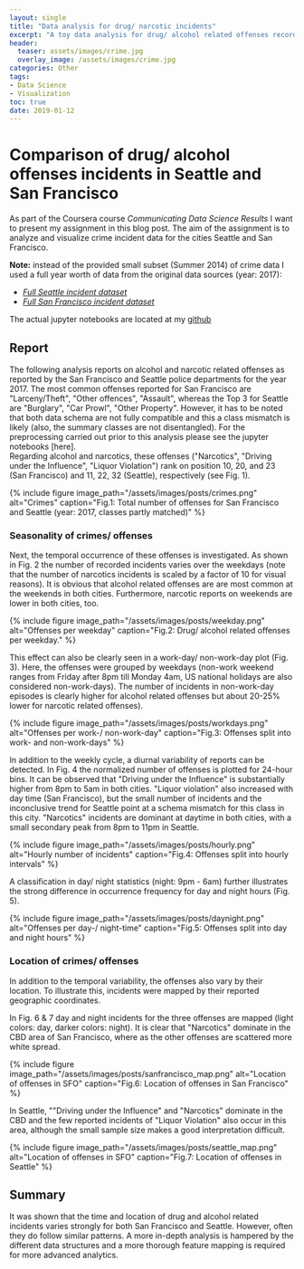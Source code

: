 ```yaml
---
layout: single
title: "Data analysis for drug/ narcotic incidents"
excerpt: "A toy data analysis for drug/ alcohol related offenses recorded in San Francisco and Settle in the year 2017"
header:
  teaser: assets/images/crime.jpg
  overlay_image: /assets/images/crime.jpg
categories: Other
tags: 
- Data Science
- Visualization
toc: true
date: 2019-01-12
---
```


# Comparison of drug/ alcohol offenses incidents in Seattle and San Francisco

As part of the Coursera course *Communicating Data Science Results* I want to present my assignment in this blog post.
The aim of the assignment is to analyze and visualize crime incident data for the cities Seattle and San Francisco.

**Note:** instead of the provided small subset (Summer 2014) of crime data I used a full year worth of data from the original data sources (year: 2017): 
- [_Full Seattle incident dataset_](https://data.seattle.gov/Public-Safety/Seattle-Police-Department-Police-Report-Incident/7ais-f98f) 
- [_Full San Francisco incident dataset_](https://data.sfgov.org/Public-Safety/SFPD-Incidents-from-1-January-2003/tmnf-yvry)

The actual jupyter notebooks are located at my [github](https://www.github.com/cwerner/crimeanalysis)

## Report

The following analysis reports on alcohol and narcotic related offenses as reported by the San Francisco and Seattle police departments for the year 2017. 	The most common offenses reported for San Francisco are "Larceny/Theft", "Other offences", "Assault", whereas the Top 3 for Seattle are "Burglary", "Car Prowl", "Other Property". However, it has to be noted that both data schema are not fully compatible and this a class mismatch is likely (also, the summary classes are not disentangled). For the preprocessing carried out prior to this analysis please see the jupyter notebooks [here].  
Regarding alcohol and narcotics, these offenses ("Narcotics", "Driving under the Influence", "Liquor Violation") rank on position 10, 20, and 23 (San Francisco) and 11, 22, 32 (Seattle), respectively (see Fig. 1). 

{%
include figure 
image_path="/assets/images/posts/crimes.png" 
alt="Crimes" 
caption="Fig.1: Total number of offenses for San Francisco and Seattle (year: 2017, classes partly matched)"
%}

### Seasonality of crimes/ offenses

Next, the temporal occurrence of these offenses is investigated. As shown in Fig. 2 the number of recorded incidents varies over the weekdays (note that the number of narcotics incidents is scaled by a factor of 10 for visual reasons). It is obvious that alcohol related offenses are are most common at the weekends in both cities. Furthermore, narcotic reports on weekends are lower in both cities, too. 

{%
include figure 
image_path="/assets/images/posts/weekday.png" 
alt="Offenses per weekday" 
caption="Fig.2: Drug/ alcohol related offenses per weekday."
%}

This effect can also be clearly seen in a work-day/ non-work-day plot (Fig. 3). Here, the offenses were grouped by weekdays (non-work weekend ranges from Friday after 8pm till Monday 4am, US national holidays are also considered non-work-days). The number of incidents in non-work-day episodes is clearly higher for alcohol related offenses but about 20-25% lower for narcotic related offenses).

{%
include figure 
image_path="/assets/images/posts/workdays.png" 
alt="Offenses per work-/ non-work-day" 
caption="Fig.3: Offenses split into work- and non-work-days"
%}

In addition to the weekly cycle, a diurnal variability of reports can be detected. In Fig. 4 the normalized number of offenses is plotted for 24-hour bins. It can be observed that "Driving under the Influence" is substantially higher from 8pm to 5am in both cities. "Liquor violation" also increased with day time (San Francisco), but the small number of incidents and the inconclusive trend for Seattle point at a schema mismatch for this class in this city. "Narcotics" incidents are dominant at daytime in both cities, with a small secondary peak from 8pm to 11pm in Seattle.

{%
include figure 
image_path="/assets/images/posts/hourly.png" 
alt="Hourly number of incidents" 
caption="Fig.4: Offenses split into hourly intervals"
%}

A classification in day/ night statistics (night: 9pm - 6am) further illustrates the strong difference in occurrence frequency for day and night hours (Fig. 5).

{%
include figure 
image_path="/assets/images/posts/daynight.png" 
alt="Offenses per day-/ night-time" 
caption="Fig.5: Offenses split into day and night hours"
%}

### Location of crimes/ offenses

In addition to the temporal variability, the offenses also vary by their location. To illustrate this, incidents were mapped by their reported geographic coordinates.

In Fig. 6 & 7 day and night incidents for the three offenses are mapped (light colors: day, darker colors: night). It is clear that "Narcotics" dominate in the CBD area of San Francisco, where as the other offenses are scattered more white spread.  

{%
include figure 
image_path="/assets/images/posts/sanfrancisco_map.png" 
alt="Location of offenses in SFO" 
caption="Fig.6: Location of offenses in San Francisco"
%}

In Seattle, ""Driving under the Influence" and "Narcotics" dominate in the CBD and the few reported incidents of "Liquor Violation" also occur in this area, although the small sample size makes a good interpretation difficult.

{%
include figure 
image_path="/assets/images/posts/seattle_map.png" 
alt="Location of offenses in SFO" 
caption="Fig.7: Location of offenses in Seattle"
%}

## Summary

It was shown that the time and location of drug and alcohol related incidents varies strongly for both San Francisco and Seattle. However, often they do follow similar patterns. A more in-depth analysis is hampered by the different data structures and a more thorough feature mapping is required for more advanced analytics. 